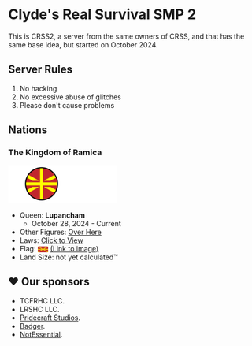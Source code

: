 # Clyde's Real Survival SMP 2

This is CRSS2, a server from the same owners of CRSS, and that has the same base idea, but started on October 2024.

## Server Rules

1. No hacking
2. No excessive abuse of glitches
3. Please don't cause problems

## Nations

### The Kingdom of Ramica

<img width="220px" alt="Banner of KOR" src="./nations/Kingdom%20of%20Ramica/banner.svg">

- Queen: **Lupancham** 
  - October 28, 2024 - Current
- Other Figures: [Over Here](./nations/Kingdom%20of%20Ramica/figures.md)
- Laws: [Click to View](./nations/Kingdom%20of%20Ramica/laws.md)
- Flag: <img height="12px" alt="Flag of KOR" style="vertical-align: middle;" src="./nations/Kingdom of Ramica/flag.svg"> [(Link to image)](./nations/Kingdom%20of%20Ramica/flag.svg)
- Land Size: not yet calculated™

## ♥ Our sponsors

- TCFRHC LLC.
- LRSHC LLC.
- [Pridecraft Studios](https://pridecraft.gay).
- [Badger](https://badger.worldwidepixel.ca).
- [NotEssential](https://notessential.blurry.gay).
